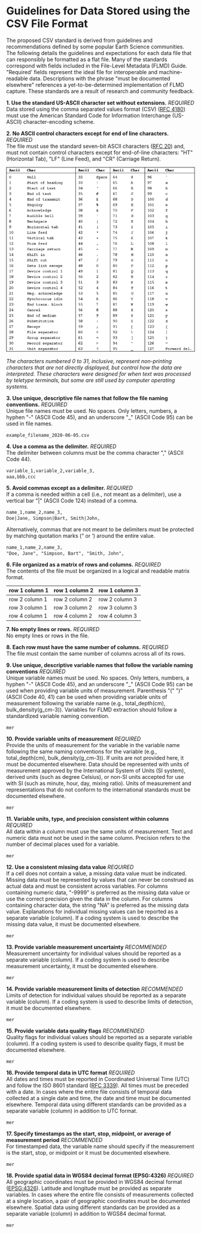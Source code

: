 # Guidelines for Data Stored using the CSV File Format

The proposed CSV standard is derived from guidelines and recommendations defined by some popular Earth Science communities. The following details the guidelines and expectations for each data file that can responsibly be formatted as a flat file. Many of the standards correspond with fields included in the File-Level Metadata (FLMD) Guide. "Required' fields represent the ideal file for interoperable and machine-readable data. Descriptions with the phrase "must be documented elsewhere" references a yet-to-be-determined implementation of FLMD capture. These standards are a result of research and community feedback.

**1. Use the standard US-ASCII character set without extensions.** *REQUIRED*  
Data stored using the comma separated values format (CSV) ([RFC 4180](https://tools.ietf.org/html/rfc4180)) must use the American Standard Code for Information Interchange (US-ASCII) character-encoding scheme.

**2. No ASCII control characters except for end of line characters.** *REQUIRED*  
The file must use the standard seven-bit ASCII characters ([RFC 20](https://tools.ietf.org/html/rfc20)) and, must not contain control characters except for end-of-line characters: "HT" (Horizontal Tab), "LF" (Line Feed), and "CR" (Carriage Return).

![ASCII Table](asciitable.png)

*The characters numbered 0 to 31, inclusive, represent non-printing characters that are not directly displayed, but control how the data are interpreted. These characters were designed for when text was processed by teletype terminals, but some are still used by computer operating systems.*

**3. Use unique, descriptive file names that follow the file naming conventions.** *REQUIRED*  
Unique file names must be used. No spaces. Only letters, numbers, a hyphen "-" (ASCII Code 45), and an underscore "_" (ASCII Code 95) can be used in file names.

```
example_filename_2020-06-05.csv
```

**4. Use a comma as the delimiter.** *REQUIRED*  
The delimiter between columns must be the comma character "," (ASCII Code 44).

```
variable_1,variable_2,variable_3,
aaa,bbb,ccc
```

**5. Avoid commas except as a delimiter.** *REQUIRED*  
If a comma is needed within a cell (i.e., not meant as a delimiter), use a vertical bar "|" (ASCII Code 124) instead of a comma.

```
name_1,name_2,name_3,
Doe|Jane, Simpson|Bart, Smith|John,
```

Alternatively, commas that are not meant to be delimiters must be protected by matching quotation marks (“ or ‘) around the entire value.

```
name_1,name_2,name_3,
"Doe, Jane", "Simpson, Bart", "Smith, John",
```

**6. File organized as a matrix of rows and columns.** *REQUIRED*  
The contents of the file must be organized in a logical and readable matrix format.

| row 1 column 1 | row 1 column 2 | row 1 column 3 |
|---|---|---|
| row 2 column 1 | row 2 column 2 | row 2 column 3 |
| row 3 column 1 | row 3 column 2 | row 3 column 3 |
| row 4 column 1 | row 4 column 2 | row 4 column 3 |

**7. No empty lines or rows.** *REQUIRED*  
No empty lines or rows in the file.

**8. Each row must have the same number of columns.** *REQUIRED*  
The file must contain the same number of columns across all of its rows.

**9. Use unique, descriptive variable names that follow the variable naming conventions** *REQUIRED*  
Unique variable names must be used. No spaces. Only letters, numbers, a hyphen "-" (ASCII Code 45), and an underscore "_" (ASCII Code 95) can be used when providing variable units of measurement. Parenthesis "(" ")" (ASCII Code 40, 41) can be used when providing variable units of measurement following the variable name (e.g., total_depth(cm), bulk_density(g_cm-3)). Variables for FLMD extraction should follow a standardized variable naming convention.

```
mer
```

**10. Provide variable units of measurement** *REQUIRED*  
Provide the units of measurement for the variable in the variable name following the same naming conventions for the variable (e.g., total_depth(cm), bulk_density(g_cm-3)). If units are not provided here, it must be documented elsewhere. Data should be represented with units of measurement approved by the International System of Units (SI system), derived units (such as degree Celsius), or non-SI units accepted for use with SI (such as minute, hour, day, mixing ratio). Units of measurement and representations that do not conform to the international standards must be documented elsewhere.

```
mer
```

**11. Variable units, type, and precision consistent within columns** *REQUIRED*  
All data within a column must use the same units of measurement. Text and numeric data must not be used in the same column. Precision refers to the number of decimal places used for a variable.

```
mer
```

**12. Use a consistent missing data value** *REQUIRED*  
If a cell does not contain a value, a missing data value must be indicated. Missing data must be represented by values that can never be construed as actual data and must be consistent across variables. For columns containing numeric data, "-9999" is preferred as the missing data value or use the correct precision given the data in the column. For columns containing character data, the string "NA" is preferred as the missing data value. Explanations for individual missing values can be reported as a separate variable (column). If a coding system is used to describe the missing data value, it must be documented elsewhere.

```
mer
```

**13. Provide variable measurement uncertainty** *RECOMMENDED*  
Measurement uncertainty for individual values should be reported as a separate variable (column). If a coding system is used to describe measurement uncertainty, it must be documented elsewhere.

```
mer
```

**14. Provide variable measurement limits of detection** *RECOMMENDED*  
Limits of detection for individual values should be reported as a separate variable (column). If a coding system is used to describe limits of detection, it must be documented elsewhere.

```
mer
```

**15. Provide variable data quality flags** *RECOMMENDED*  
Quality flags for individual values should be reported as a separate variable (column). If a coding system is used to describe quality flags, it must be documented elsewhere.

```
mer
```

**16. Provide temporal data in UTC format** *REQUIRED*  
All dates and times must be reported in Coordinated Universal Time (UTC) and follow the ISO 8601 standard ([RFC 3339](https://tools.ietf.org/html/rfc4180)). All times must be preceded with a date. In cases where the entire file consists of temporal data collected at a single date and time, the date and time must be documented elsewhere. Temporal data using different standards can be provided as a separate variable (column) in addition to UTC format.

```
mer
```

**17. Specify timestamps as the start, stop, midpoint, or average of measurement period** *RECOMMENDED*  
For timestamped data, the variable name should specify if the measurement is the start, stop, or midpoint or it must be documented elsewhere.

```
mer
```

**18. Provide spatial data in WGS84 decimal format (EPSG:4326)** *REQUIRED*  
All geographic coordinates must be provided in WGS84 decimal format ([EPSG:4326](https://epsg.io/4326)). Latitude and longitude must be provided as separate variables. In cases where the entire file consists of measurements collected at a single location, a pair of geographic coordinates must be documented elsewhere. Spatial data using different standards can be provided as a separate variable (column) in addition to WGS84 decimal format.

```
mer
```
